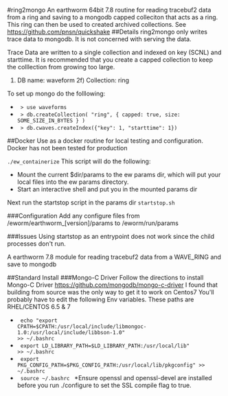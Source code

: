 #ring2mongo
An earthworm 64bit 7.8 routine for reading tracebuf2 data from a ring and saving to a mongodb capped colleciton that acts as a ring. This ring can then be used to created archived collections. See https://github.com/pnsn/quickshake
##Details
ring2mongo only writes trace data to mongodb. It is not concerned with serving the data. 

Trace Data are written to a single collection and indexed on key (SCNL) and starttime. It is recommended that you create a capped collection to keep the colllection from growing too large.
1) DB name: waveform
2f) Collection: ring

To set up mongo do the folllowing:
* <code> > use waveforms </code>
* <code> > db.createCollection( "ring", { capped: true, size: SOME_SIZE_IN_BYTES } ) </code>
* <code> > db.cwaves.createIndex({"key": 1, "starttime": 1}) </code>



##Docker
Use as a docker routine for local testing and configuration. Docker has not been tested for production

<code>./ew_containerize</code>
This script will do the following: 
* Mount the current $dir/params to the ew params dir, which will put your local files into the ew params directory.
* Start an interactive shell and put you in the mounted params dir

Next run the startstop script in the params dir
<code>startstop.sh</code>

###Configuration
Add any configure files from /eworm/earthworm_[version]/params to /eworm/run/params

###Issues
Using startstop as an entrypoint does not work since the child processes don't run.

A earthworm 7.8 module for reading tracebuf2 data from a WAVE_RING and save to mongodb

##Standard Install
###Mongo-C Driver
Follow the directions to install Mongo-C Driver
https://github.com/mongodb/mongo-c-driver
I found that building from source was the only way to get it to work on Centos7
You'll probably have to edit the following Env variables. These paths are RHEL/CENTOS 6.5 & 7
* <code> echo "export CPATH=$CPATH:/usr/local/include/libmongoc-1.0:/usr/local/include/libbson-1.0" >> ~/.bashrc </code>
* <code> export LD_LIBRARY_PATH=$LD_LIBRARY_PATH:/usr/local/lib" >> ~/.bashrc </code>
* <code> export PKG_CONFIG_PATH=$PKG_CONFIG_PATH:/usr/local/lib/pkgconfig" >> ~/.bashrc </code>
* <code> source ~/.bashrc </code>
*Ensure openssl and openssl-devel are installed before you run ./configure to set the SSL compile flag to true.


